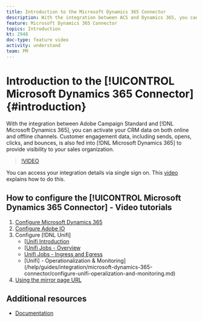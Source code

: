 ```yaml
---
title: Introduction to the Microsoft Dynamics 365 Connector
description: With the integration between ACS and Dynamics 365, you can activate your CRM data on both online and offline channels. Customer engagement data, including sends, opens, clicks, and bounces, is also fed into Dynamics 365 to provide visibility to your sales organization.
feature: Microsoft Dynamics 365 Connector
topics: Introduction
kt: 2948
doc-type: feature video
activity: understand
team: PM
---
```


# Introduction to the [!UICONTROL Microsoft Dynamics 365 Connector] {#introduction}

With the integration between Adobe Campaign Standard and [!DNL Microsoft Dynamics 365], you can activate your CRM data on both online and offline channels. Customer engagement data, including sends, opens, clicks, and bounces, is also fed into [!DNL Microsoft Dynamics 365] to provide visibility to your sales organization.

>[!VIDEO](https://video.tv.adobe.com/v/27975?quality=12)

You can access your integration details via single sign on. This [video](/help/guides/integration/microsoft-dynamics-365-connector/single-sign-on.md) explains how to do this.

## How to configure the [!UICONTROL Microsoft Dynamics 365 Connector] - Video tutorials

1. [Configure Microsoft Dynamics 365](/help/guides/integration/microsoft-dynamics-365-connector/configure-microsoft-dynamics-365.md)
2. [Configure Adobe IO](/help/guides/integration/microsoft-dynamics-365-connector/configure-adobe-io.md)
3. Configure [!DNL Unifi]
   * [[Unifi Introduction](/help/guides/integration/microsoft-dynamics-365-connector/configure-unifi-introduction.md)
   * [[Unifi Jobs - Overview](/help/guides/integration/microsoft-dynamics-365-connector/configure-unifi-jobs-overview.md)
   * [Unifi Jobs - Ingress and Egress](/help/guides/integration/microsoft-dynamics-365-connector/configure-unifi-jobs-ingress-egress.md)
   * [Unifi] - Operationalization & Monitoring](/help/guides/integration/microsoft-dynamics-365-connector/configure-unifi-operalization-and-monitoring.md)
4. [Using the mirror page URL](/help/guides/integration/microsoft-dynamics-365-connector/mirror-page-url.md)

## Additional resources

* [Documentation](https://docs.adobe.com/content/help/en/campaign-standard/using/integrating-with-adobe-cloud/campaign-and-microsoft-dynamics-365/working-with-campaign-standard-and-ms-dynamics/working-with-campaign-standard-and-microsoft-dynamics-365.html)
